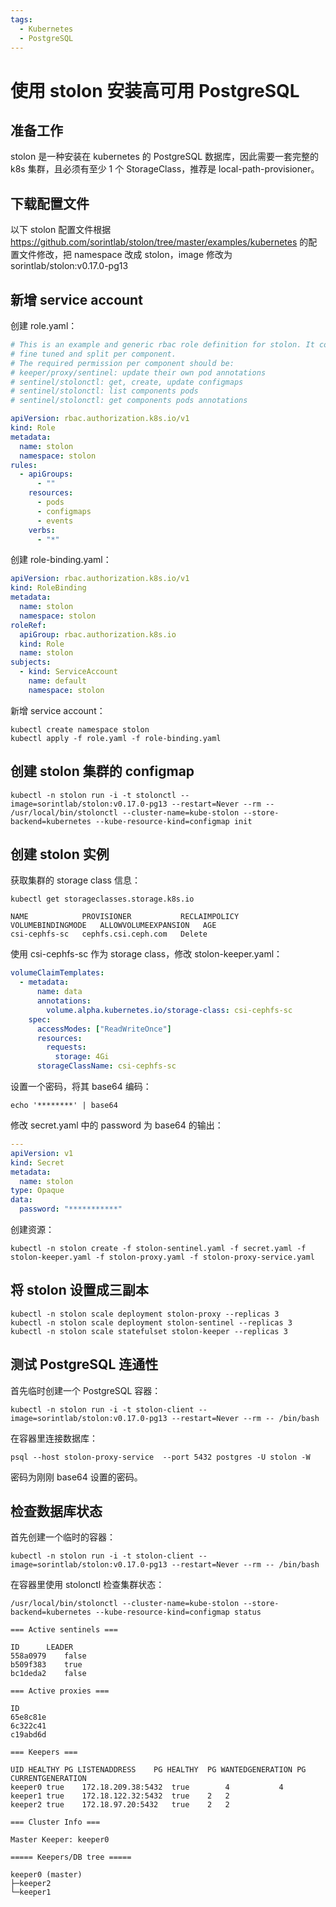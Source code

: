 ```yaml
---
tags:
  - Kubernetes
  - PostgreSQL
---
```


# 使用 stolon 安装高可用 PostgreSQL

## 准备工作

stolon 是一种安装在 kubernetes 的 PostgreSQL 数据库，因此需要一套完整的 k8s 集群，且必须有至少 1 个 StorageClass，推荐是 local-path-provisioner。

## 下载配置文件

以下 stolon 配置文件根据 <https://github.com/sorintlab/stolon/tree/master/examples/kubernetes> 的配置文件修改，把 namespace 改成 stolon，image 修改为 sorintlab/stolon:v0.17.0-pg13

## 新增 service account

创建 role.yaml：

```yaml
# This is an example and generic rbac role definition for stolon. It could be
# fine tuned and split per component.
# The required permission per component should be:
# keeper/proxy/sentinel: update their own pod annotations
# sentinel/stolonctl: get, create, update configmaps
# sentinel/stolonctl: list components pods
# sentinel/stolonctl: get components pods annotations

apiVersion: rbac.authorization.k8s.io/v1
kind: Role
metadata:
  name: stolon
  namespace: stolon
rules:
  - apiGroups:
      - ""
    resources:
      - pods
      - configmaps
      - events
    verbs:
      - "*"
```

创建 role-binding.yaml：

```yaml
apiVersion: rbac.authorization.k8s.io/v1
kind: RoleBinding
metadata:
  name: stolon
  namespace: stolon
roleRef:
  apiGroup: rbac.authorization.k8s.io
  kind: Role
  name: stolon
subjects:
  - kind: ServiceAccount
    name: default
    namespace: stolon
```

新增 service account：

```
kubectl create namespace stolon
kubectl apply -f role.yaml -f role-binding.yaml
```

## 创建 stolon 集群的 configmap

```
kubectl -n stolon run -i -t stolonctl --image=sorintlab/stolon:v0.17.0-pg13 --restart=Never --rm -- /usr/local/bin/stolonctl --cluster-name=kube-stolon --store-backend=kubernetes --kube-resource-kind=configmap init
```

## 创建 stolon 实例

获取集群的 storage class 信息：

```
kubectl get storageclasses.storage.k8s.io
```

```
NAME            PROVISIONER           RECLAIMPOLICY   VOLUMEBINDINGMODE   ALLOWVOLUMEEXPANSION   AGE
csi-cephfs-sc   cephfs.csi.ceph.com   Delete
```

使用 csi-cephfs-sc 作为 storage class，修改 stolon-keeper.yaml：

```yaml
volumeClaimTemplates:
  - metadata:
      name: data
      annotations:
        volume.alpha.kubernetes.io/storage-class: csi-cephfs-sc
    spec:
      accessModes: ["ReadWriteOnce"]
      resources:
        requests:
          storage: 4Gi
      storageClassName: csi-cephfs-sc
```

设置一个密码，将其 base64 编码：

```
echo '********' | base64
```

修改 secret.yaml 中的 password 为 base64 的输出：

```yaml
---
apiVersion: v1
kind: Secret
metadata:
  name: stolon
type: Opaque
data:
  password: "***********"
```

创建资源：

```
kubectl -n stolon create -f stolon-sentinel.yaml -f secret.yaml -f stolon-keeper.yaml -f stolon-proxy.yaml -f stolon-proxy-service.yaml
```

## 将 stolon 设置成三副本

```
kubectl -n stolon scale deployment stolon-proxy --replicas 3
kubectl -n stolon scale deployment stolon-sentinel --replicas 3
kubectl -n stolon scale statefulset stolon-keeper --replicas 3
```

## 测试 PostgreSQL 连通性

首先临时创建一个 PostgreSQL 容器：

```
kubectl -n stolon run -i -t stolon-client --image=sorintlab/stolon:v0.17.0-pg13 --restart=Never --rm -- /bin/bash
```

在容器里连接数据库：

```
psql --host stolon-proxy-service  --port 5432 postgres -U stolon -W
```

密码为刚刚 base64 设置的密码。

## 检查数据库状态

首先创建一个临时的容器：

```
kubectl -n stolon run -i -t stolon-client --image=sorintlab/stolon:v0.17.0-pg13 --restart=Never --rm -- /bin/bash
```

在容器里使用 stolonctl 检查集群状态：

```
/usr/local/bin/stolonctl --cluster-name=kube-stolon --store-backend=kubernetes --kube-resource-kind=configmap status
```

```
=== Active sentinels ===

ID		LEADER
558a0979	false
b509f383	true
bc1deda2	false

=== Active proxies ===

ID
65e8c81e
6c322c41
c19abd6d

=== Keepers ===

UID	HEALTHY	PG LISTENADDRESS	PG HEALTHY	PG WANTEDGENERATION	PG CURRENTGENERATION
keeper0	true	172.18.209.38:5432	true		4			4
keeper1	true	172.18.122.32:5432	true	2	2
keeper2	true	172.18.97.20:5432	true	2	2

=== Cluster Info ===

Master Keeper: keeper0

===== Keepers/DB tree =====

keeper0 (master)
├─keeper2
└─keeper1
```
